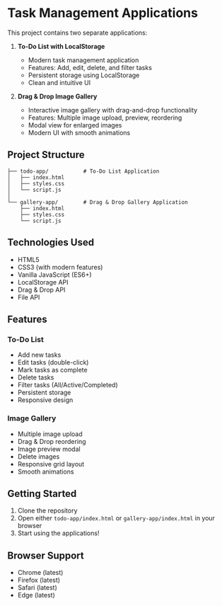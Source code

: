 # Task Management Applications

This project contains two separate applications:

1. **To-Do List with LocalStorage**
   - Modern task management application
   - Features: Add, edit, delete, and filter tasks
   - Persistent storage using LocalStorage
   - Clean and intuitive UI

2. **Drag & Drop Image Gallery**
   - Interactive image gallery with drag-and-drop functionality
   - Features: Multiple image upload, preview, reordering
   - Modal view for enlarged images
   - Modern UI with smooth animations

## Project Structure

```
├── todo-app/           # To-Do List Application
│   ├── index.html
│   ├── styles.css
│   └── script.js
│
└── gallery-app/        # Drag & Drop Gallery Application
    ├── index.html
    ├── styles.css
    └── script.js
```

## Technologies Used

- HTML5
- CSS3 (with modern features)
- Vanilla JavaScript (ES6+)
- LocalStorage API
- Drag & Drop API
- File API

## Features

### To-Do List
- Add new tasks
- Edit tasks (double-click)
- Mark tasks as complete
- Delete tasks
- Filter tasks (All/Active/Completed)
- Persistent storage
- Responsive design

### Image Gallery
- Multiple image upload
- Drag & Drop reordering
- Image preview modal
- Delete images
- Responsive grid layout
- Smooth animations

## Getting Started

1. Clone the repository
2. Open either `todo-app/index.html` or `gallery-app/index.html` in your browser
3. Start using the applications!

## Browser Support

- Chrome (latest)
- Firefox (latest)
- Safari (latest)
- Edge (latest)
